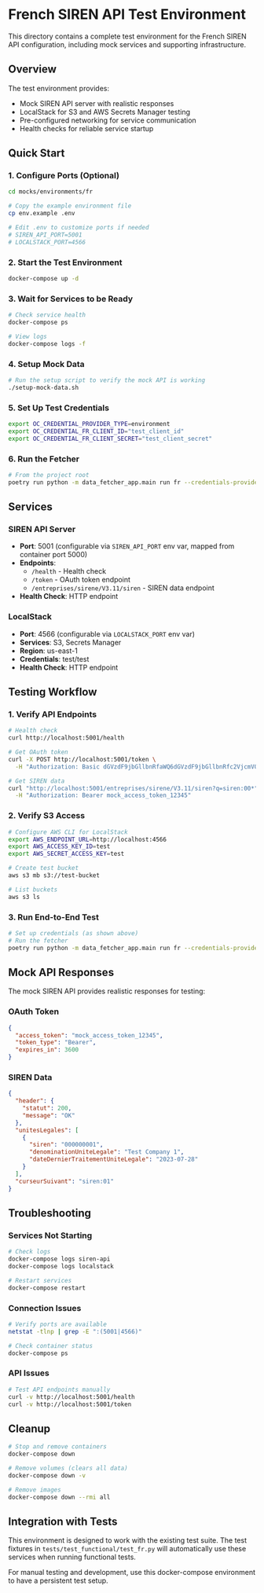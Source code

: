 # French SIREN API Test Environment

This directory contains a complete test environment for the French SIREN API configuration, including mock services and supporting infrastructure.

## Overview

The test environment provides:
- Mock SIREN API server with realistic responses
- LocalStack for S3 and AWS Secrets Manager testing
- Pre-configured networking for service communication
- Health checks for reliable service startup

## Quick Start

### 1. Configure Ports (Optional)
```bash
cd mocks/environments/fr

# Copy the example environment file
cp env.example .env

# Edit .env to customize ports if needed
# SIREN_API_PORT=5001
# LOCALSTACK_PORT=4566
```

### 2. Start the Test Environment
```bash
docker-compose up -d
```

### 3. Wait for Services to be Ready
```bash
# Check service health
docker-compose ps

# View logs
docker-compose logs -f
```

### 4. Setup Mock Data
```bash
# Run the setup script to verify the mock API is working
./setup-mock-data.sh
```

### 5. Set Up Test Credentials
```bash
export OC_CREDENTIAL_PROVIDER_TYPE=environment
export OC_CREDENTIAL_FR_CLIENT_ID="test_client_id"
export OC_CREDENTIAL_FR_CLIENT_SECRET="test_client_secret"
```

### 6. Run the Fetcher
```bash
# From the project root
poetry run python -m data_fetcher_app.main run fr --credentials-provider env
```

## Services

### SIREN API Server
- **Port**: 5001 (configurable via `SIREN_API_PORT` env var, mapped from container port 5000)
- **Endpoints**:
  - `/health` - Health check
  - `/token` - OAuth token endpoint
  - `/entreprises/sirene/V3.11/siren` - SIREN data endpoint
- **Health Check**: HTTP endpoint

### LocalStack
- **Port**: 4566 (configurable via `LOCALSTACK_PORT` env var)
- **Services**: S3, Secrets Manager
- **Region**: us-east-1
- **Credentials**: test/test
- **Health Check**: HTTP endpoint

## Testing Workflow

### 1. Verify API Endpoints
```bash
# Health check
curl http://localhost:5001/health

# Get OAuth token
curl -X POST http://localhost:5001/token \
  -H "Authorization: Basic dGVzdF9jbGllbnRfaWQ6dGVzdF9jbGllbnRfc2VjcmV0"

# Get SIREN data
curl "http://localhost:5001/entreprises/sirene/V3.11/siren?q=siren:00*" \
  -H "Authorization: Bearer mock_access_token_12345"
```

### 2. Verify S3 Access
```bash
# Configure AWS CLI for LocalStack
export AWS_ENDPOINT_URL=http://localhost:4566
export AWS_ACCESS_KEY_ID=test
export AWS_SECRET_ACCESS_KEY=test

# Create test bucket
aws s3 mb s3://test-bucket

# List buckets
aws s3 ls
```

### 3. Run End-to-End Test
```bash
# Set up credentials (as shown above)
# Run the fetcher
poetry run python -m data_fetcher_app.main run fr --credentials-provider env
```

## Mock API Responses

The mock SIREN API provides realistic responses for testing:

### OAuth Token
```json
{
  "access_token": "mock_access_token_12345",
  "token_type": "Bearer",
  "expires_in": 3600
}
```

### SIREN Data
```json
{
  "header": {
    "statut": 200,
    "message": "OK"
  },
  "unitesLegales": [
    {
      "siren": "000000001",
      "denominationUniteLegale": "Test Company 1",
      "dateDernierTraitementUniteLegale": "2023-07-28"
    }
  ],
  "curseurSuivant": "siren:01"
}
```

## Troubleshooting

### Services Not Starting
```bash
# Check logs
docker-compose logs siren-api
docker-compose logs localstack

# Restart services
docker-compose restart
```

### Connection Issues
```bash
# Verify ports are available
netstat -tlnp | grep -E ":(5001|4566)"

# Check container status
docker-compose ps
```

### API Issues
```bash
# Test API endpoints manually
curl -v http://localhost:5001/health
curl -v http://localhost:5001/token
```

## Cleanup

```bash
# Stop and remove containers
docker-compose down

# Remove volumes (clears all data)
docker-compose down -v

# Remove images
docker-compose down --rmi all
```

## Integration with Tests

This environment is designed to work with the existing test suite. The test fixtures in `tests/test_functional/test_fr.py` will automatically use these services when running functional tests.

For manual testing and development, use this docker-compose environment to have a persistent test setup.
